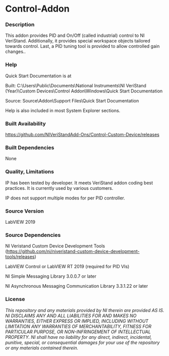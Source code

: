 Control-Addon
===================

### Description ###

This addon provides PID and On/Off (called industrial) control to NI VeriStand. Additionally, it provides special workspace objects tailored towards control.  Last, a PID tuning tool is provided to allow controlled gain changes..

### Help ###

Quick Start Documentation is at

Built: C:\Users\Public\Documents\National Instruments\NI VeriStand (Year)\Custom Devices\Control Addon\Windows\Quick Start Documentation

Source: Source\Addon\Support Files\Quick Start Documentation

Help is also included in most System Explorer sections.

### Built Availability ###

https://github.com/NIVeriStandAdd-Ons/Control-Custom-Device/releases 

### Built Dependencies ###

None

### Quality, Limitations ###

IP has been tested by developer. It meets VeriStand addon coding best practices. It is currently used by various customers.

IP does not support multiple modes for per PID controller.

### Source Version ###

LabVIEW 2019

### Source Dependencies ###

NI Veristand Custom Device Development Tools (https://github.com/ni/niveristand-custom-device-development-tools/releases)

LabVIEW Control or LabVIEW RT 2019 (required for PID VIs)

NI Simple Messaging Library 3.0.0.7 or later

NI Asynchronous Messaging Communication Library 3.3.1.22 or later

### License ###

*This repository and any materials provided by NI therein are provided AS IS. NI DISCLAIMS ANY AND ALL LIABILITIES FOR AND MAKES NO WARRANTIES, EITHER EXPRESS OR IMPLIED, INCLUDING WITHOUT LIMITATION ANY WARRANTIES OF MERCHANTABILITY, FITNESS FOR  PARTICULAR PURPOSE, OR NON-INFRINGEMENT OF INTELLECTUAL PROPERTY. NI shall have no liability for any direct, indirect, incidental, punitive, special, or consequential damages for your use of the repository or any materials contained therein.*
